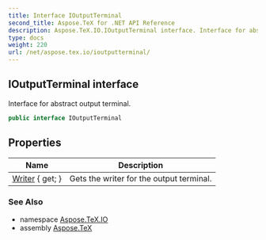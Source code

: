 ```yaml
---
title: Interface IOutputTerminal
second_title: Aspose.TeX for .NET API Reference
description: Aspose.TeX.IO.IOutputTerminal interface. Interface for abstract output terminal
type: docs
weight: 220
url: /net/aspose.tex.io/ioutputterminal/
---
```

## IOutputTerminal interface

Interface for abstract output terminal.

```csharp
public interface IOutputTerminal
```

## Properties

| Name | Description |
| --- | --- |
| [Writer](../../aspose.tex.io/ioutputterminal/writer/) { get; } | Gets the writer for the output terminal. |

### See Also

* namespace [Aspose.TeX.IO](../../aspose.tex.io/)
* assembly [Aspose.TeX](../../)


